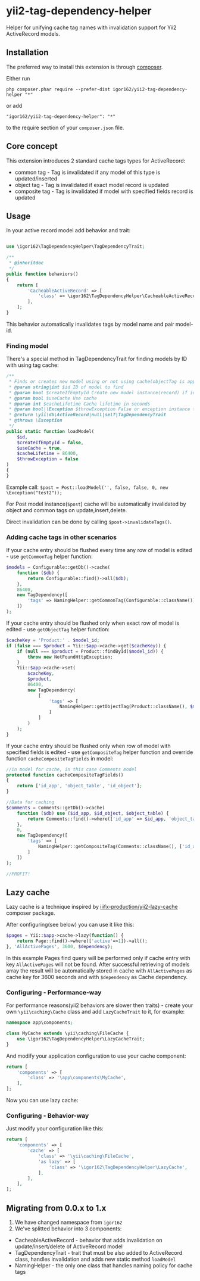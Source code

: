 yii2-tag-dependency-helper
==========================

Helper for unifying cache tag names with invalidation support for Yii2 ActiveRecord models.

## Installation

The preferred way to install this extension is through [composer](http://getcomposer.org/download/).

Either run

```
php composer.phar require --prefer-dist igor162/yii2-tag-dependency-helper "*"
```

or add

```
"igor162/yii2-tag-dependency-helper": "*"
```

to the require section of your `composer.json` file.

## Core concept

This extension introduces 2 standard cache tags types for ActiveRecord:
- common tag - Tag is invalidated if any model of this type is updated/inserted
- object tag - Tag is invalidated if exact model record is updated
- composite tag - Tag is invalidated if model with specified fields record is updated

## Usage

In your active record model add behavior and trait:


``` php

use \igor162\TagDependencyHelper\TagDependencyTrait;

/**
 * @inheritdoc
 */
public function behaviors()
{
    return [
        'CacheableActiveRecord' => [
            'class' => \igor162\TagDependencyHelper\CacheableActiveRecord::className(),
        ],
    ];
}

```

This behavior automatically invalidates tags by model name and pair model-id.

### Finding model

There's a special method in TagDependencyTrait for finding models by ID with using tag cache:

```php
/**
 * Finds or creates new model using or not using cache(objectTag is applied, not commonTag!)
 * @param string|int $id ID of model to find
 * @param bool $createIfEmptyId Create new model instance(record) if id is empty
 * @param bool $useCache Use cache
 * @param int $cacheLifetime Cache lifetime in seconds
 * @param bool|\Exception $throwException False or exception instance to throw if model not found or (empty id AND createIfEmptyId==false)
 * @return \yii\db\ActiveRecord|null|self|TagDependencyTrait
 * @throws \Exception
 */
public static function loadModel(
    $id,
    $createIfEmptyId = false,
    $useCache = true,
    $cacheLifetime = 86400,
    $throwException = false
)
{
}
```

Example call: `$post = Post::loadModel('', false, false, 0, new \Exception("test2"));`

For Post model instance(`$post`) cache will be automatically invalidated by object and common tags on update,insert,delete.

Direct invalidation can be done by calling `$post->invalidateTags()`.

 
### Adding cache tags in other scenarios

If your cache entry should be flushed every time any row of model is edited - use `getCommonTag` helper function:

``` php
$models = Configurable::getDb()->cache(
    function ($db) {
        return Configurable::find()->all($db);
    },
    86400,
    new TagDependency([
        'tags' => NamingHelper::getCommonTag(Configurable::className()),
    ])
);
```

If your cache entry should be flushed only when exact row of model is edited - use `getObjectTag` helper function:

``` php
$cacheKey = 'Product:' . $model_id;
if (false === $product = Yii::$app->cache->get($cacheKey)) {
    if (null === $product = Product::findById($model_id)) {
        throw new NotFoundHttpException;
    }
    Yii::$app->cache->set(
        $cacheKey,
        $product,
        86400,
        new TagDependency(
            [
                'tags' => [
                    NamingHelper::getObjectTag(Product::className(), $model_id),
                ]
            ]
        )
    );
}

```

If your cache entry should be flushed only when row of model with specified fields is edited - use `getCompositeTag` helper function and override function `cacheCompositeTagFields` in model:

``` php
//in model for cache, in this case Comments model
protected function cacheCompositeTagFields()
{
    return ['id_app', 'object_table', 'id_object'];
}

//Data for caching
$comments = Comments::getDb()->cache(
    function ($db) use ($id_app, $id_object, $object_table) {
        return Comments::find()->where(['id_app' => $id_app, 'object_table' => $object_table, 'id_object' => $id_object])->all($db);
    },
    0,
    new TagDependency([
        'tags' => [
            NamingHelper::getCompositeTag(Comments::className(), ['id_app' => $id_app, 'object_table' => $object_table, 'id_object' => $id_object])
        ]
    ])
);

//PROFIT!
```

## Lazy cache

Lazy cache is a technique inspired by [iiifx-production/yii2-lazy-cache](https://github.com/iiifx-production/yii2-lazy-cache) composer package.

After configuring(see below) you can use it like this:

```php
$pages = Yii::$app->cache->lazy(function() {
    return Page::find()->where(['active'=>1])->all();
}, 'AllActivePages', 3600, $dependency);
```

In this example Pages find query will be performed only if cache entry with key `AllActivePages` will not be found.
After successful retrieving of models array the result will be automatically stored in cache 
with `AllActivePages` as cache key for 3600 seconds and with `$dependency` as Cache dependency.  

### Configuring - Performance-way

For performance reasons(yii2 behaviors are slower then traits) - create your own `\yii\caching\Cache` class
and add `LazyCacheTrait` to it, for example:

```php
namespace app\components;

class MyCache extends \yii\caching\FileCache {
    use \igor162\TagDependencyHelper\LazyCacheTrait;
}
```

And modify your application configuration to use your cache component:

```php
return [
    'components' => [
        'class' => '\app\components\MyCache',
    ],
];
```

Now you can use lazy cache:


### Configuring - Behavior-way

Just modify your configuration like this:

```php
return [
    'components' => [
        'cache' => [
            'class' => '\yii\caching\FileCache',
            'as lazy' => [
                'class' => '\igor162\TagDependencyHelper\LazyCache',
            ],
        ],
    ],
];

```

## Migrating from 0.0.x to 1.x

1. We have changed namespace from `igor162`
2. We've splitted behavior into 3 components:

- CacheableActiveRecord - behavior that adds invalidation on update/insert/delete of ActiveRecord model
- TagDependencyTrait - trait that must be also added to ActiveRecord class, handles invalidation and adds new static method `loadModel`
- NamingHelper - the only one class that handles naming policy for cache tags

